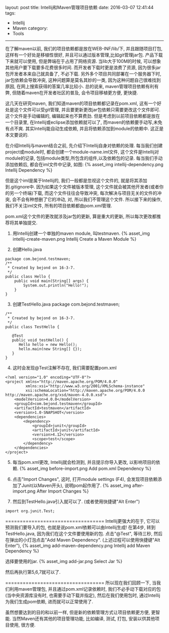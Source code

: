 layout: post
title: Intellij和Maven管理项目依赖
date: 2016-03-07 12:41:44
tags:
- Intellij
- Maven
category:
- Tools
---
在了解maven以前, 我们的项目依赖都是放在WEB-INF/lib/下, 并且跟随项目打包, 这样有一个好处是移植性很好, 并且可以通过版本管理,比如git管理jar包. 产品下载下来就可以使用, 但是弊端在于占用了网络资源. 当lib大于100M的时候, 可以想象其他用户要下载要多花费很多时间. 而开发者下载时更是浪费了资源, 因为很多jar包开发者本来自己就具备了, 不必下载. 另外多个项目共同部署在一个服务器下时, jar包依赖会导致冲突, 这种问题算是莫名其妙的一类, 因为这种问题自己很难找到原因, 在网上搜索获得的答案几率比较小.
总的说来, maven管理项目依赖有利有弊, 但随着maven在开发者社区的普及, 会令项目移植更方便, 更快捷.

这几天在研究maven, 我们知道maven的项目依赖都记录在pom.xml, 这有一个好处是这个文件可以受git管理, 并且要更新更改jar包依赖只需要更改这个文件即可. 这个文件是手动编辑的, 编辑起来也不算费劲. 但是考虑到以前项目依赖都是放在一个目录里, 在Intellij或eclipse添加依赖就可以了, 而maven的依赖要手动写,未免有点不爽.
其实Intellij能自动生成依赖, 并且将依赖添加到module的依赖中. 这正是本文要说的.

在介绍Intellij与maven结合之前, 先介绍下Intellij自身对依赖的处理. 每当我们创建project或module时, 都会创建一个module-name.iml文件, 这个文件是Intellij对module的记录, 包括module类型,所包含的组件,以及依赖包的记录. 每当我们手动添加依赖后, 都会在iml文件中记录, 如图:
{% asset_img intellij-dependency.png Intellij Dependency  %}

但是这个iml是属于Intellij的, 我们一般都是忽视这个文件的, 就是将其添加到.gitignore中. 因为如果这个文件被版本管理, 这个文件就会被其他开发者(或者你的另一个终端)下载, 而这个文件往往会导致冲突, 每次解决与项目无关的文件的冲突, 会不会有种想删了它的冲动, 对, 所以我们不管理这个文件. 所以接下来的操作, 我们不关注iml文件, 所有的项目依赖都由pom.xml管理.

pom.xml这个文件的更改就涉及jar包的更新, 算是重大的更新, 所以每次更改都推荐将其单独提交.

1. 用Intellij创建一个单独的maven module, 叫testmaven.
{% asset_img intellij-create-maven.png Intellij Create a Maven Module %}

2. 创建Hello.java
```
package com.bejond.testmaven;
/**
 * Created by bejond on 16-3-7.
 */
public class Hello {
	public void main(String[] args) {
		System.out.println("Hello!");
	}
}
```

3. 创建TestHello.java
package com.bejond.testmaven;
```
/**
 * Created by bejond on 16-3-7.
 */
public class TestHello {

   @Test
   public void testHello() {
      Hello hello = new Hello();
      hello.main(new String[] {});
   }
}
```
4. 这时会发现@Test注解不存在, 我们需要配置pom.xml
```
<?xml version="1.0" encoding="UTF-8"?>
<project xmlns="http://maven.apache.org/POM/4.0.0"
         xmlns:xsi="http://www.w3.org/2001/XMLSchema-instance"
         xsi:schemaLocation="http://maven.apache.org/POM/4.0.0 http://maven.apache.org/xsd/maven-4.0.0.xsd">
    <modelVersion>4.0.0</modelVersion>
    <groupId>com.bejond.testmaven</groupId>
    <artifactId>testmaven</artifactId>
    <version>1.0-SNAPSHOT</version>
    <dependencies>
        <dependency>
            <groupId>junit</groupId>
            <artifactId>junit</artifactId>
            <version>4.12</version>
            <scope>test</scope>
        </dependency>
    </dependencies>
</project>
```
5. 每当pom.xml更改, Intellij就会检测到, 并且提示你导入更改, 以影响项目的依赖.
{% asset_img before-import.png Add pom.xml Dependency %}

6. 点击"Import Changes", 这时, 打开module settings (F4), 会发现项目依赖添加了Junit(以Maven开头), 说明pom起作用了.
{% asset_img after-import.png After Import Changes %}

7. 然后到TestHello.java引入就可以了. (或者使用快捷键"Alt Enter")
```
import org.junit.Test;
```
==================================
Intellij更强大的在于, 它可以预测我们要导入的包, 也就是说pom.xml依赖可以由Intellij生成!
在第4步, 转到TestHello.java, 因为我们在这个文件要使用新的包. 点击"@Test", 等待三秒, 然后在弹出的小灯泡点击"Add Maven Dependency". (上述过程可以使用快捷键"Alt Enter"), 
{% asset_img add-maven-dependency.png Intellij add Maven Dependency %}

选择要使用的jar. 
{% asset_img add-jar.png Select Jar %}

﻿然后再执行第5,6,7就可以了.

==================================
所以现在我们回顾一下, 当我们利用maven管理包, 并且通过pom.xml记录依赖时, 我们不必手动下载对应的包(当中央资源库没有时, 也需要手动下载并指定), 然后在我们使用包时, 通过Intellij为我们生成pom依赖, 进而就可以正常使用了. 

虽然想要达到的目的和以前一样, 但是新的依赖管理方式让项目依赖更方便, 更智能. 当然Maven还有其他的项目管理功能, 比如编译, 测试, 打包, 安装以供其他项目使用, 很方便.


